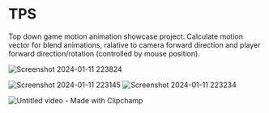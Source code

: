 # TPS
Top down game motion animation showcase project.
Calculate motion vector for blend animations, ralative to camera forward direction and player forward direction/rotation (controlled by mouse position).

![Screenshot 2024-01-11 223824](https://github.com/DevSherman/TPS/assets/10392153/b0bf9028-7c34-4890-86de-e5b6422f608a)

![Screenshot 2024-01-11 223145](https://github.com/DevSherman/TPS/assets/10392153/0fe12275-e499-4330-965f-ba8cec7b4afb)
![Screenshot 2024-01-11 223234](https://github.com/DevSherman/TPS/assets/10392153/ef25949d-606e-4cb2-8753-650d85b8809c)

![Untitled video - Made with Clipchamp](https://github.com/DevSherman/TPS/assets/10392153/235f8717-89b6-4a85-ac93-2015e889aea7)


